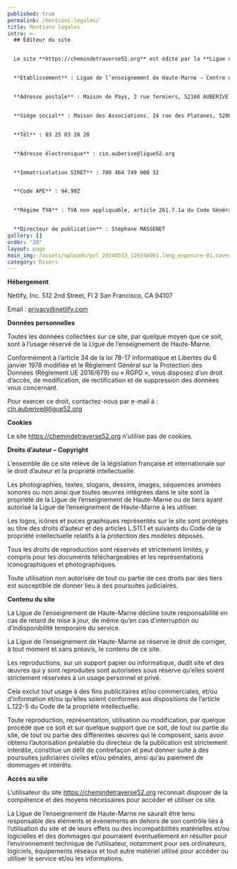 ```yaml
---
published: true
permalink: /mentions-legales/
title: Mentions légales
intro: >-
  ## Éditeur du site


  Le site **https://chemindetraverse52.org** est édité par la **Ligue de l’enseignement de Haute-Marne**, Association de loi 1901 à but non lucratif.


  **Etablissement** : Ligue de l’enseignement de Haute-Marne – Centre d’Initiation à la Nature d’Auberive


  **Adresse postale** : Maison de Pays, 3 rue fermiers, 52160 AUBERIVE


  **Siège social** : Maison des Associations, 24 rue des Platanes, 52000 CHAUMONT


  **Tél** : 03 25 03 28 20


  **Adresse électronique** : cin.auberive@ligue52.org


  **Immatriculation SIRET** : 780 464 749 000 32


  **Code APE** : 94.99Z


  **Régime TVA** : TVA non appliquable, article 261.7.1a du Code Général des impôts


  **Directeur de publication** : Stéphane MASSENET
gallery: []
order: "20"
layout: page
main_img: /assets/uploads/pxl_20240513_120246001.long_exposure-01.cover-sd.jpg
category: Divers
---
```

**Hébergement**

Netlify, Inc.
512 2nd Street, Fl 2
San Francisco, CA 94107

Email : privacy@netlify.com

**Données personnelles**

Toutes les données collectées sur ce site, par quelque moyen que ce soit, sont à l’usage réservé de la Ligue de l’enseignement de Haute-Marne.

Conformément à l’article 34 de la loi 78-17 Informatique et Libertés du 6 janvier 1978 modifiée et le Règlement Général sur la Protection des Données (Règlement UE 2016/679) ou « RGPD », vous disposez d’un droit d’accès, de modification, de rectification et de suppression des données vous concernant.

Pour exercer ce droit, contactez-nous par e-mail à : cin.auberive@ligue52.org

**Cookies**

Le site https://chemindetraverse52.org n'utilise pas de cookies.

**Droits d’auteur – Copyright**

L’ensemble de ce site relève de la législation française et internationale sur le droit d’auteur et la propriété intellectuelle.

Les photographies, textes, slogans, dessins, images, séquences animées sonores ou non ainsi que toutes œuvres intégrées dans le site sont la propriété de la Ligue de l’enseignement de Haute-Marne ou de tiers ayant autorisé la Ligue de l’enseignement de Haute-Marne à les utiliser.

Les logos, icônes et puces graphiques représentés sur le site sont protégés au titre des droits d’auteur et des articles L.511.1 et suivants du Code de la propriété intellectuelle relatifs à la protection des modèles déposés.

Tous les droits de reproduction sont réservés et strictement limités, y compris pour les documents téléchargeables et les représentations iconographiques et photographiques.

Toute utilisation non autorisée de tout ou partie de ces droits par des tiers est susceptible de donner lieu à des poursuites judiciaires.

**Contenu du site**

La Ligue de l’enseignement de Haute-Marne décline toute responsabilité en cas de retard de mise à jour, de même qu’en cas d’interruption ou d’indisponibilité temporaire du service.

La Ligue de l’enseignement de Haute-Marne se réserve le droit de corriger, à tout moment et sans préavis, le contenu de ce site.

Les reproductions, sur un support papier ou informatique, dudit site et des œuvres qui y sont reproduites sont autorisées sous réserve qu’elles soient strictement réservées à un usage personnel et privé.

Cela exclut tout usage à des fins publicitaires et/ou commerciales, et/ou d’information et/ou qu’elles soient conformes aux dispositions de l’article L.122-5 du Code de la propriété intellectuelle.

Toute reproduction, représentation, utilisation ou modification, par quelque procédé que ce soit et sur quelque support que ce soit, de tout ou partie du site, de tout ou partie des différentes œuvres qui le composent, sans avoir obtenu l’autorisation préalable du directeur de la publication est strictement interdite, constitue un délit de contrefaçon et peut donner suite à des poursuites judiciaires civiles et/ou pénales, ainsi qu’au paiement de dommages et intérêts.

**Accès au site**

L’utilisateur du site https://chemindetraverse52.org reconnait disposer de la compétence et des moyens nécessaires pour accéder et utiliser ce site.

La Ligue de l’enseignement de Haute-Marne ne saurait être tenu responsable des éléments et évènements en dehors de son contrôle liés à l’utilisation du site et de leurs effets ou des incompatibilités matérielles et/ou logicielles et des dommages qui pourraient éventuellement en résulter pour l’environnement technique de l’utilisateur, notamment pour ses ordinateurs, logiciels, équipements réseaux et tout autre matériel utilisé pour accéder ou utiliser le service et/ou les informations.
